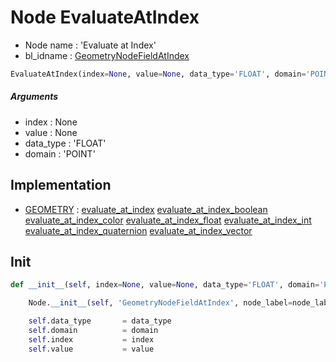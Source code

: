 # Node EvaluateAtIndex

- Node name : 'Evaluate at Index'
- bl_idname : [GeometryNodeFieldAtIndex](https://docs.blender.org/api/current/bpy.types.GeometryNodeFieldAtIndex.html)


``` python
EvaluateAtIndex(index=None, value=None, data_type='FLOAT', domain='POINT', node_label=None, node_color=None, **kwargs)
```
##### Arguments

- index : None
- value : None
- data_type : 'FLOAT'
- domain : 'POINT'

## Implementation

- [GEOMETRY](/docs/GeoNodes/socket_GEOMETRY.md) : [evaluate_at_index](/docs/GeoNodes/socket_GEOMETRY.md#evaluate_at_index) [evaluate_at_index_boolean](/docs/GeoNodes/socket_GEOMETRY.md#evaluate_at_index_boolean) [evaluate_at_index_color](/docs/GeoNodes/socket_GEOMETRY.md#evaluate_at_index_color) [evaluate_at_index_float](/docs/GeoNodes/socket_GEOMETRY.md#evaluate_at_index_float) [evaluate_at_index_int](/docs/GeoNodes/socket_GEOMETRY.md#evaluate_at_index_int) [evaluate_at_index_quaternion](/docs/GeoNodes/socket_GEOMETRY.md#evaluate_at_index_quaternion) [evaluate_at_index_vector](/docs/GeoNodes/socket_GEOMETRY.md#evaluate_at_index_vector)

## Init

``` python
def __init__(self, index=None, value=None, data_type='FLOAT', domain='POINT', node_label=None, node_color=None, **kwargs):

    Node.__init__(self, 'GeometryNodeFieldAtIndex', node_label=node_label, node_color=node_color, **kwargs)

    self.data_type       = data_type
    self.domain          = domain
    self.index           = index
    self.value           = value
```
